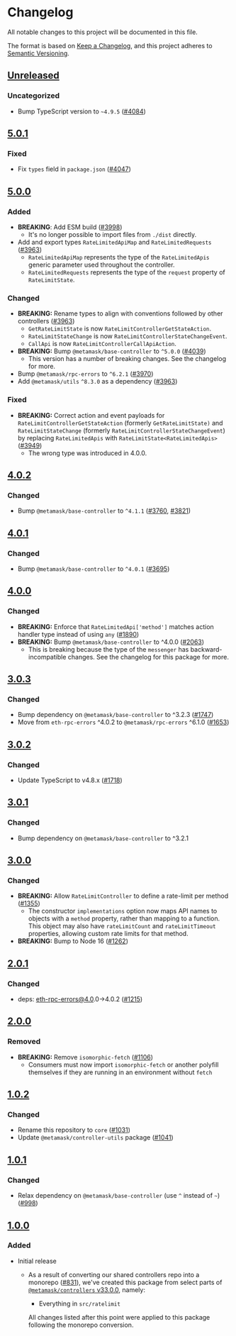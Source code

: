 # Changelog

All notable changes to this project will be documented in this file.

The format is based on [Keep a Changelog](https://keepachangelog.com/en/1.0.0/),
and this project adheres to [Semantic Versioning](https://semver.org/spec/v2.0.0.html).

## [Unreleased]

### Uncategorized

- Bump TypeScript version to `~4.9.5` ([#4084](https://github.com/MetaMask/controllers/pull/4084))

## [5.0.1]

### Fixed

- Fix `types` field in `package.json` ([#4047](https://github.com/MetaMask/core/pull/4047))

## [5.0.0]

### Added

- **BREAKING**: Add ESM build ([#3998](https://github.com/MetaMask/core/pull/3998))
  - It's no longer possible to import files from `./dist` directly.
- Add and export types `RateLimitedApiMap` and `RateLimitedRequests` ([#3963](https://github.com/MetaMask/core/pull/3963))
  - `RateLimitedApiMap` represents the type of the `RateLimitedApis` generic parameter used throughout the controller.
  - `RateLimitedRequests` represents the type of the `request` property of `RateLimitState`.

### Changed

- **BREAKING:** Rename types to align with conventions followed by other controllers ([#3963](https://github.com/MetaMask/core/pull/3963))
  - `GetRateLimitState` is now `RateLimitControllerGetStateAction`.
  - `RateLimitStateChange` is now `RateLimitControllerStateChangeEvent`.
  - `CallApi` is now `RateLimitControllerCallApiAction`.
- **BREAKING:** Bump `@metamask/base-controller` to `^5.0.0` ([#4039](https://github.com/MetaMask/core/pull/4039))
  - This version has a number of breaking changes. See the changelog for more.
- Bump `@metamask/rpc-errors` to `^6.2.1` ([#3970](https://github.com/MetaMask/core/pull/3970))
- Add `@metamask/utils` `^8.3.0` as a dependency ([#3963](https://github.com/MetaMask/core/pull/3963))

### Fixed

- **BREAKING:** Correct action and event payloads for `RateLimitControllerGetStateAction` (formerly `GetRateLimitState)` and `RateLimitStateChange` (formerly `RateLimitControllerStateChangeEvent`) by replacing `RateLimitedApis` with `RateLimitState<RateLimitedApis>` ([#3949](https://github.com/MetaMask/core/pull/3949))
  - The wrong type was introduced in 4.0.0.

## [4.0.2]

### Changed

- Bump `@metamask/base-controller` to `^4.1.1` ([#3760](https://github.com/MetaMask/core/pull/3760), [#3821](https://github.com/MetaMask/core/pull/3821))

## [4.0.1]

### Changed

- Bump `@metamask/base-controller` to `^4.0.1` ([#3695](https://github.com/MetaMask/core/pull/3695))

## [4.0.0]

### Changed

- **BREAKING:** Enforce that `RateLimitedApi['method']` matches action handler type instead of using `any` ([#1890](https://github.com/MetaMask/core/pull/1890))
- **BREAKING:** Bump `@metamask/base-controller` to ^4.0.0 ([#2063](https://github.com/MetaMask/core/pull/2063))
  - This is breaking because the type of the `messenger` has backward-incompatible changes. See the changelog for this package for more.

## [3.0.3]

### Changed

- Bump dependency on `@metamask/base-controller` to ^3.2.3 ([#1747](https://github.com/MetaMask/core/pull/1747))
- Move from `eth-rpc-errors` ^4.0.2 to `@metamask/rpc-errors` ^6.1.0 ([#1653](https://github.com/MetaMask/core/pull/1653))

## [3.0.2]

### Changed

- Update TypeScript to v4.8.x ([#1718](https://github.com/MetaMask/core/pull/1718))

## [3.0.1]

### Changed

- Bump dependency on `@metamask/base-controller` to ^3.2.1

## [3.0.0]

### Changed

- **BREAKING:** Allow `RateLimitController` to define a rate-limit per method ([#1355](https://github.com/MetaMask/core/pull/1355))
  - The constructor `implementations` option now maps API names to objects with a `method` property, rather than mapping to a function. This object may also have `rateLimitCount` and `rateLimitTimeout` properties, allowing custom rate limits for that method.
- **BREAKING:** Bump to Node 16 ([#1262](https://github.com/MetaMask/core/pull/1262))

## [2.0.1]

### Changed

- deps: eth-rpc-errors@4.0.0->4.0.2 ([#1215](https://github.com/MetaMask/core/pull/1215))

## [2.0.0]

### Removed

- **BREAKING:** Remove `isomorphic-fetch` ([#1106](https://github.com/MetaMask/controllers/pull/1106))
  - Consumers must now import `isomorphic-fetch` or another polyfill themselves if they are running in an environment without `fetch`

## [1.0.2]

### Changed

- Rename this repository to `core` ([#1031](https://github.com/MetaMask/controllers/pull/1031))
- Update `@metamask/controller-utils` package ([#1041](https://github.com/MetaMask/controllers/pull/1041))

## [1.0.1]

### Changed

- Relax dependency on `@metamask/base-controller` (use `^` instead of `~`) ([#998](https://github.com/MetaMask/core/pull/998))

## [1.0.0]

### Added

- Initial release

  - As a result of converting our shared controllers repo into a monorepo ([#831](https://github.com/MetaMask/core/pull/831)), we've created this package from select parts of [`@metamask/controllers` v33.0.0](https://github.com/MetaMask/core/tree/v33.0.0), namely:

    - Everything in `src/ratelimit`

    All changes listed after this point were applied to this package following the monorepo conversion.

[Unreleased]: https://github.com/MetaMask/controllers/compare/@metamask/rate-limit-controller@5.0.1...HEAD
[5.0.1]: https://github.com/MetaMask/controllers/compare/@metamask/rate-limit-controller@5.0.0...@metamask/rate-limit-controller@5.0.1
[5.0.0]: https://github.com/MetaMask/controllers/compare/@metamask/rate-limit-controller@4.0.2...@metamask/rate-limit-controller@5.0.0
[4.0.2]: https://github.com/MetaMask/controllers/compare/@metamask/rate-limit-controller@4.0.1...@metamask/rate-limit-controller@4.0.2
[4.0.1]: https://github.com/MetaMask/controllers/compare/@metamask/rate-limit-controller@4.0.0...@metamask/rate-limit-controller@4.0.1
[4.0.0]: https://github.com/MetaMask/controllers/compare/@metamask/rate-limit-controller@3.0.3...@metamask/rate-limit-controller@4.0.0
[3.0.3]: https://github.com/MetaMask/controllers/compare/@metamask/rate-limit-controller@3.0.2...@metamask/rate-limit-controller@3.0.3
[3.0.2]: https://github.com/MetaMask/controllers/compare/@metamask/rate-limit-controller@3.0.1...@metamask/rate-limit-controller@3.0.2
[3.0.1]: https://github.com/MetaMask/controllers/compare/@metamask/rate-limit-controller@3.0.0...@metamask/rate-limit-controller@3.0.1
[3.0.0]: https://github.com/MetaMask/controllers/compare/@metamask/rate-limit-controller@2.0.1...@metamask/rate-limit-controller@3.0.0
[2.0.1]: https://github.com/MetaMask/controllers/compare/@metamask/rate-limit-controller@2.0.0...@metamask/rate-limit-controller@2.0.1
[2.0.0]: https://github.com/MetaMask/controllers/compare/@metamask/rate-limit-controller@1.0.2...@metamask/rate-limit-controller@2.0.0
[1.0.2]: https://github.com/MetaMask/controllers/compare/@metamask/rate-limit-controller@1.0.1...@metamask/rate-limit-controller@1.0.2
[1.0.1]: https://github.com/MetaMask/controllers/compare/@metamask/rate-limit-controller@1.0.0...@metamask/rate-limit-controller@1.0.1
[1.0.0]: https://github.com/MetaMask/controllers/releases/tag/@metamask/rate-limit-controller@1.0.0
